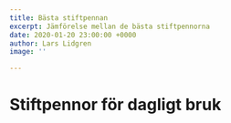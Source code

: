 ```yaml
---
title: Bästa stiftpennan
excerpt: Jämförelse mellan de bästa stiftpennorna
date: 2020-01-20 23:00:00 +0000
author: Lars Lidgren
image: ''

---
```

# Stiftpennor för dagligt bruk